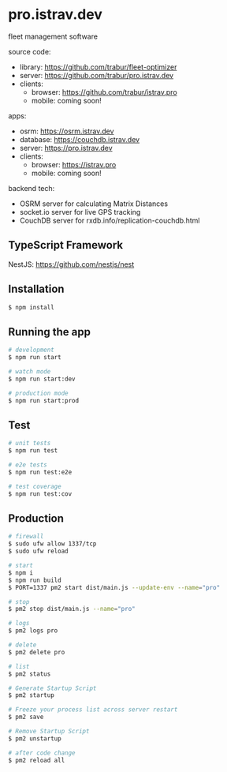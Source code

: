 pro.istrav.dev
========
fleet management software

source code:
- library: https://github.com/trabur/fleet-optimizer
- server: https://github.com/trabur/pro.istrav.dev
- clients:
  - browser: https://github.com/trabur/istrav.pro
  - mobile: coming soon!

apps:
- osrm: https://osrm.istrav.dev
- database: https://couchdb.istrav.dev
- server: https://pro.istrav.dev
- clients:
  - browser: https://istrav.pro
  - mobile: coming soon!

backend tech:
- OSRM server for calculating Matrix Distances
- socket.io server for live GPS tracking
- CouchDB server for rxdb.info/replication-couchdb.html

## TypeScript Framework
NestJS: https://github.com/nestjs/nest

## Installation
```bash
$ npm install
```

## Running the app
```bash
# development
$ npm run start

# watch mode
$ npm run start:dev

# production mode
$ npm run start:prod
```

## Test
```bash
# unit tests
$ npm run test

# e2e tests
$ npm run test:e2e

# test coverage
$ npm run test:cov
```

## Production
```bash
# firewall
$ sudo ufw allow 1337/tcp
$ sudo ufw reload

# start
$ npm i
$ npm run build
$ PORT=1337 pm2 start dist/main.js --update-env --name="pro"

# stop
$ pm2 stop dist/main.js --name="pro"

# logs
$ pm2 logs pro

# delete
$ pm2 delete pro

# list
$ pm2 status

# Generate Startup Script
$ pm2 startup

# Freeze your process list across server restart
$ pm2 save

# Remove Startup Script
$ pm2 unstartup

# after code change
$ pm2 reload all
```